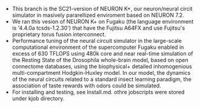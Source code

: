 - This branch is the SC21-version of NEURON K+, our neuron/neural circit simulator in masively pararellized enviroment based on NEURON 7.2.
- We ran this vesion of  NEURON K+  on Fugaku (the language environment is '4.4.0a tcsds-1.2.30') that have the Fujitsu A64FX and use Fujitsu's proprietary torus fusion interconnect.
- Performance tuning of the neural circuit simulator in the large-scale computational environment of the supercomputer Fugaku enabled in excess of 630 TFLOPS using 480k core and near real-time simulation of the Resting State of the Drosophila whole-brain model, based on open connectome databases, using the biophysical+ detailed inhomogenious multi-compartment Hodgkin-Huxley model. In our model, the dynamics of the neural circuits related to a standard insect learning paradigm, the association of taste rewards with odors could be simulated.
- For installing and testing, see Install.md.  othre jobscripts were stored under kjob directory.

